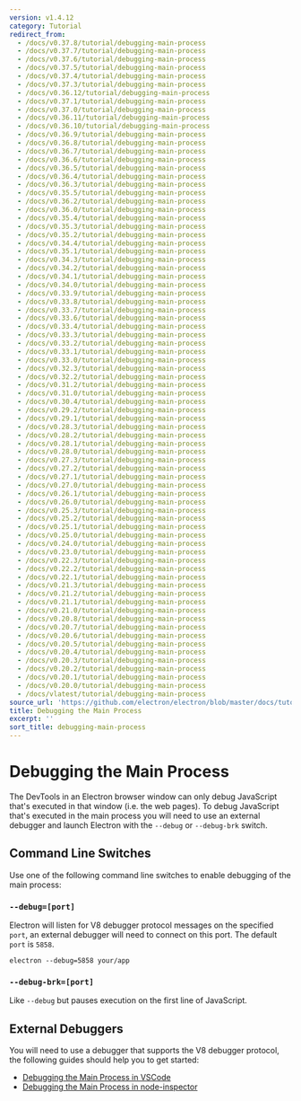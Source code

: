 ```yaml
---
version: v1.4.12
category: Tutorial
redirect_from:
  - /docs/v0.37.8/tutorial/debugging-main-process
  - /docs/v0.37.7/tutorial/debugging-main-process
  - /docs/v0.37.6/tutorial/debugging-main-process
  - /docs/v0.37.5/tutorial/debugging-main-process
  - /docs/v0.37.4/tutorial/debugging-main-process
  - /docs/v0.37.3/tutorial/debugging-main-process
  - /docs/v0.36.12/tutorial/debugging-main-process
  - /docs/v0.37.1/tutorial/debugging-main-process
  - /docs/v0.37.0/tutorial/debugging-main-process
  - /docs/v0.36.11/tutorial/debugging-main-process
  - /docs/v0.36.10/tutorial/debugging-main-process
  - /docs/v0.36.9/tutorial/debugging-main-process
  - /docs/v0.36.8/tutorial/debugging-main-process
  - /docs/v0.36.7/tutorial/debugging-main-process
  - /docs/v0.36.6/tutorial/debugging-main-process
  - /docs/v0.36.5/tutorial/debugging-main-process
  - /docs/v0.36.4/tutorial/debugging-main-process
  - /docs/v0.36.3/tutorial/debugging-main-process
  - /docs/v0.35.5/tutorial/debugging-main-process
  - /docs/v0.36.2/tutorial/debugging-main-process
  - /docs/v0.36.0/tutorial/debugging-main-process
  - /docs/v0.35.4/tutorial/debugging-main-process
  - /docs/v0.35.3/tutorial/debugging-main-process
  - /docs/v0.35.2/tutorial/debugging-main-process
  - /docs/v0.34.4/tutorial/debugging-main-process
  - /docs/v0.35.1/tutorial/debugging-main-process
  - /docs/v0.34.3/tutorial/debugging-main-process
  - /docs/v0.34.2/tutorial/debugging-main-process
  - /docs/v0.34.1/tutorial/debugging-main-process
  - /docs/v0.34.0/tutorial/debugging-main-process
  - /docs/v0.33.9/tutorial/debugging-main-process
  - /docs/v0.33.8/tutorial/debugging-main-process
  - /docs/v0.33.7/tutorial/debugging-main-process
  - /docs/v0.33.6/tutorial/debugging-main-process
  - /docs/v0.33.4/tutorial/debugging-main-process
  - /docs/v0.33.3/tutorial/debugging-main-process
  - /docs/v0.33.2/tutorial/debugging-main-process
  - /docs/v0.33.1/tutorial/debugging-main-process
  - /docs/v0.33.0/tutorial/debugging-main-process
  - /docs/v0.32.3/tutorial/debugging-main-process
  - /docs/v0.32.2/tutorial/debugging-main-process
  - /docs/v0.31.2/tutorial/debugging-main-process
  - /docs/v0.31.0/tutorial/debugging-main-process
  - /docs/v0.30.4/tutorial/debugging-main-process
  - /docs/v0.29.2/tutorial/debugging-main-process
  - /docs/v0.29.1/tutorial/debugging-main-process
  - /docs/v0.28.3/tutorial/debugging-main-process
  - /docs/v0.28.2/tutorial/debugging-main-process
  - /docs/v0.28.1/tutorial/debugging-main-process
  - /docs/v0.28.0/tutorial/debugging-main-process
  - /docs/v0.27.3/tutorial/debugging-main-process
  - /docs/v0.27.2/tutorial/debugging-main-process
  - /docs/v0.27.1/tutorial/debugging-main-process
  - /docs/v0.27.0/tutorial/debugging-main-process
  - /docs/v0.26.1/tutorial/debugging-main-process
  - /docs/v0.26.0/tutorial/debugging-main-process
  - /docs/v0.25.3/tutorial/debugging-main-process
  - /docs/v0.25.2/tutorial/debugging-main-process
  - /docs/v0.25.1/tutorial/debugging-main-process
  - /docs/v0.25.0/tutorial/debugging-main-process
  - /docs/v0.24.0/tutorial/debugging-main-process
  - /docs/v0.23.0/tutorial/debugging-main-process
  - /docs/v0.22.3/tutorial/debugging-main-process
  - /docs/v0.22.2/tutorial/debugging-main-process
  - /docs/v0.22.1/tutorial/debugging-main-process
  - /docs/v0.21.3/tutorial/debugging-main-process
  - /docs/v0.21.2/tutorial/debugging-main-process
  - /docs/v0.21.1/tutorial/debugging-main-process
  - /docs/v0.21.0/tutorial/debugging-main-process
  - /docs/v0.20.8/tutorial/debugging-main-process
  - /docs/v0.20.7/tutorial/debugging-main-process
  - /docs/v0.20.6/tutorial/debugging-main-process
  - /docs/v0.20.5/tutorial/debugging-main-process
  - /docs/v0.20.4/tutorial/debugging-main-process
  - /docs/v0.20.3/tutorial/debugging-main-process
  - /docs/v0.20.2/tutorial/debugging-main-process
  - /docs/v0.20.1/tutorial/debugging-main-process
  - /docs/v0.20.0/tutorial/debugging-main-process
  - /docs/vlatest/tutorial/debugging-main-process
source_url: 'https://github.com/electron/electron/blob/master/docs/tutorial/debugging-main-process.md'
title: Debugging the Main Process
excerpt: ''
sort_title: debugging-main-process
---
```

# Debugging the Main Process

The DevTools in an Electron browser window can only debug JavaScript that's executed in that window (i.e. the web pages). To debug JavaScript that's executed in the main process you will need to use an external debugger and launch Electron with the `--debug` or `--debug-brk` switch.

## Command Line Switches

Use one of the following command line switches to enable debugging of the main process:

### `--debug=[port]`

Electron will listen for V8 debugger protocol messages on the specified `port`, an external debugger will need to connect on this port. The default `port` is `5858`.

    electron --debug=5858 your/app

### `--debug-brk=[port]`

Like `--debug` but pauses execution on the first line of JavaScript.

## External Debuggers

You will need to use a debugger that supports the V8 debugger protocol, the following guides should help you to get started:

*   [Debugging the Main Process in VSCode](/docs/tutorial/debugging-main-process-vscode)
*   [Debugging the Main Process in node-inspector](/docs/tutorial/debugging-main-process-node-inspector)
